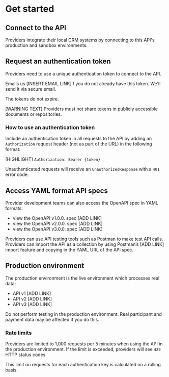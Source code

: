 # Get started

## Connect to the API

Providers integrate their local CRM systems by connecting to this API's production and sandbox environments. 

## Request an authentication token

Providers need to use a unique authentication token to connect to the API. 

Emails us [INSERT EMAIL LINK]if you do not already have this token. We'll send it via secure email. 

The tokens do not expire. 

[WARNING TEXT] Providers must not share tokens in publicly accessible documents or repositories. 

### How to use an authentication token 

Include an authentication token in all requests to the API by adding an `Authorization` request header (not as part of the URL) in the following format: 

[HIGHLIGHT] <code>Authorization: Bearer {token} </code>

Unauthenticated requests will receive an <code>UnauthorizedResponse</code> with a <code>401</code> error code.

## Access YAML format API specs 

Provider development teams can also access the OpenAPI spec in YAML formats: 

* view the OpenAPI v1.0.0. spec [ADD LINK]
* view the OpenAPI v2.0.0. spec [ADD LINK]
* view the OpenAPI v3.0.0. spec [ADD LINK]

Providers can use API testing tools such as Postman to make test API calls. Providers can import the API as a collection by using Postman’s [ADD LINK] import feature and copying in the YAML URL of the API spec. 

## Production environment

The production environment is the live environment which processes real data: 

* API v1 [ADD LINK]
* API v2 [ADD LINK]
* API v3 [ADD LINK]

Do not perform testing in the production environment. Real participant and payment data may be affected if you do this. 

### Rate limits

Providers are limited to 1,000 requests per 5 minutes when using the API in the production environment. If the limit is exceeded, providers will see <code>429</code> HTTP status codes. 
 
This limit on requests for each authentication key is calculated on a rolling basis. 